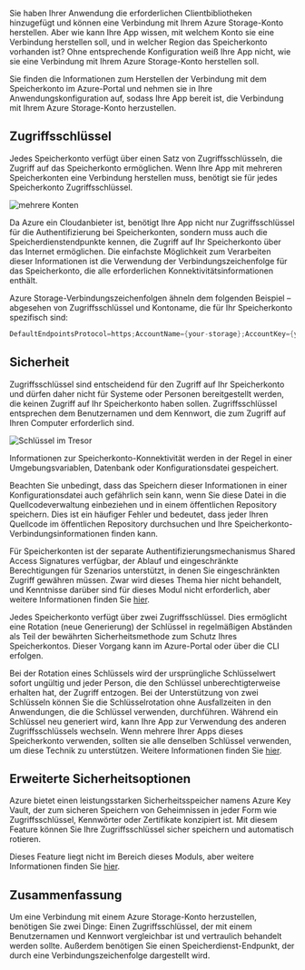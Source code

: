 Sie haben Ihrer Anwendung die erforderlichen Clientbibliotheken hinzugefügt und können eine Verbindung mit Ihrem Azure Storage-Konto herstellen. Aber wie kann Ihre App wissen, mit welchem Konto sie eine Verbindung herstellen soll, und in welcher Region das Speicherkonto vorhanden ist? Ohne entsprechende Konfiguration weiß Ihre App nicht, wie sie eine Verbindung mit Ihrem Azure Storage-Konto herstellen soll. 

Sie finden die Informationen zum Herstellen der Verbindung mit dem Speicherkonto im Azure-Portal und nehmen sie in Ihre Anwendungskonfiguration auf, sodass Ihre App bereit ist, die Verbindung mit Ihrem Azure Storage-Konto herzustellen.

## <a name="access-keys"></a>Zugriffsschlüssel

Jedes Speicherkonto verfügt über einen Satz von Zugriffsschlüsseln, die Zugriff auf das Speicherkonto ermöglichen. Wenn Ihre App mit mehreren Speicherkonten eine Verbindung herstellen muss, benötigt sie für jedes Speicherkonto Zugriffsschlüssel.

![mehrere Konten](..\media-draft\7-multiple-accounts.png)

Da Azure ein Cloudanbieter ist, benötigt Ihre App nicht nur Zugriffsschlüssel für die Authentifizierung bei Speicherkonten, sondern muss auch die Speicherdienstendpunkte kennen, die Zugriff auf Ihr Speicherkonto über das Internet ermöglichen. Die einfachste Möglichkeit zum Verarbeiten dieser Informationen ist die Verwendung der Verbindungszeichenfolge für das Speicherkonto, die alle erforderlichen Konnektivitätsinformationen enthält.

Azure Storage-Verbindungszeichenfolgen ähneln dem folgenden Beispiel – abgesehen von Zugriffsschlüssel und Kontoname, die für Ihr Speicherkonto spezifisch sind:

```csharp
DefaultEndpointsProtocol=https;AccountName={your-storage};AccountKey={your-access-key};EndpointSuffix=core.windows.net
```

## <a name="security"></a>Sicherheit

Zugriffsschlüssel sind entscheidend für den Zugriff auf Ihr Speicherkonto und dürfen daher nicht für Systeme oder Personen bereitgestellt werden, die keinen Zugriff auf Ihr Speicherkonto haben sollen. Zugriffsschlüssel entsprechen dem Benutzernamen und dem Kennwort, die zum Zugriff auf Ihren Computer erforderlich sind.

![Schlüssel im Tresor](..\media-draft\8-keys-vault.png)

Informationen zur Speicherkonto-Konnektivität werden in der Regel in einer Umgebungsvariablen, Datenbank oder Konfigurationsdatei gespeichert.

Beachten Sie unbedingt, dass das Speichern dieser Informationen in einer Konfigurationsdatei auch gefährlich sein kann, wenn Sie diese Datei in die Quellcodeverwaltung einbeziehen und in einem öffentlichen Repository speichern. Dies ist ein häufiger Fehler und bedeutet, dass jeder Ihren Quellcode im öffentlichen Repository durchsuchen und Ihre Speicherkonto-Verbindungsinformationen finden kann.

Für Speicherkonten ist der separate Authentifizierungsmechanismus Shared Access Signatures verfügbar, der Ablauf und eingeschränkte Berechtigungen für Szenarios unterstützt, in denen Sie eingeschränkten Zugriff gewähren müssen. Zwar wird dieses Thema hier nicht behandelt, und Kenntnisse darüber sind für dieses Modul nicht erforderlich, aber weitere Informationen finden Sie [hier](https://docs.microsoft.com/en-us/azure/storage/common/storage-dotnet-shared-access-signature-part-1).

Jedes Speicherkonto verfügt über zwei Zugriffsschlüssel. Dies ermöglicht eine Rotation (neue Generierung) der Schlüssel in regelmäßigen Abständen als Teil der bewährten Sicherheitsmethode zum Schutz Ihres Speicherkontos. Dieser Vorgang kann im Azure-Portal oder über die CLI erfolgen.

Bei der Rotation eines Schlüssels wird der ursprüngliche Schlüsselwert sofort ungültig und jeder Person, die den Schlüssel unberechtigterweise erhalten hat, der Zugriff entzogen. Bei der Unterstützung von zwei Schlüsseln können Sie die Schlüsselrotation ohne Ausfallzeiten in den Anwendungen, die die Schlüssel verwenden, durchführen. Während ein Schlüssel neu generiert wird, kann Ihre App zur Verwendung des anderen Zugriffsschlüssels wechseln. Wenn mehrere Ihrer Apps dieses Speicherkonto verwenden, sollten sie alle denselben Schlüssel verwenden, um diese Technik zu unterstützen. Weitere Informationen finden Sie [hier](https://docs.microsoft.com/en-us/azure/storage/common/storage-create-storage-account#manage-your-storage-access-keys).

## <a name="advanced-security-options"></a>Erweiterte Sicherheitsoptionen

Azure bietet einen leistungsstarken Sicherheitsspeicher namens Azure Key Vault, der zum sicheren Speichern von Geheimnissen in jeder Form wie Zugriffsschlüssel, Kennwörter oder Zertifikate konzipiert ist. Mit diesem Feature können Sie Ihre Zugriffsschlüssel sicher speichern und automatisch rotieren.

Dieses Feature liegt nicht im Bereich dieses Moduls, aber weitere Informationen finden Sie [hier](https://docs.microsoft.com/en-us/azure/key-vault/key-vault-ovw-storage-keys).

## <a name="summary"></a>Zusammenfassung

Um eine Verbindung mit einem Azure Storage-Konto herzustellen, benötigen Sie zwei Dinge: Einen Zugriffsschlüssel, der mit einem Benutzernamen und Kennwort vergleichbar ist und vertraulich behandelt werden sollte. Außerdem benötigen Sie einen Speicherdienst-Endpunkt, der durch eine Verbindungszeichenfolge dargestellt wird.

